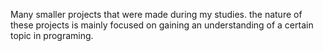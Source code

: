 Many smaller projects that were made during my studies.
the nature of these projects is mainly focused on gaining an understanding of a certain topic in programing.
